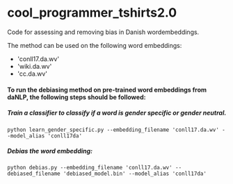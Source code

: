 # cool_programmer_tshirts2.0
Code for assessing and removing bias in Danish wordembeddings. 



The method can be used on the following word embeddings:
- 'conll17.da.wv'
- 'wiki.da.wv'
- 'cc.da.wv'

#### To run the debiasing method on pre-trained word embeddings from daNLP, the following steps should be followed:

##### Train a classifier to classify if a word is _gender specific_ or _gender neutral_.
``` 
python learn_gender_specific.py --embedding_filename 'conll17.da.wv' --model_alias 'conll17da'
```

##### Debias the word embedding:

```
python debias.py --embedding_filename 'conll17.da.wv' --debiased_filename 'debiased_model.bin' --model_alias 'conll17da'
```
